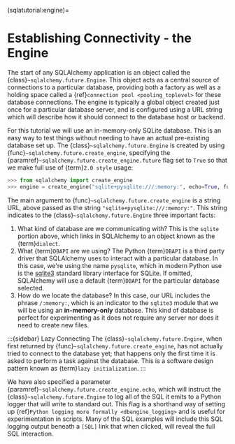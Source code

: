 (sqlatutorial:engine)=

# Establishing Connectivity - the Engine

The start of any SQLAlchemy application is an object called the
{class}`~sqlalchemy.future.Engine`.   This object acts as a central source of connections
to a particular database, providing both a factory as well as a holding
space called a {ref}`connection pool <pooling_toplevel>` for these database
connections.   The engine is typically a global object created just
once for a particular database server, and is configured using a URL string
which will describe how it should connect to the database host or backend.

For this tutorial we will use an in-memory-only SQLite database. This is an
easy way to test things without needing to have an actual pre-existing database
set up.  The {class}`~sqlalchemy.future.Engine` is created by using {func}`~sqlalchemy.future.create_engine`, specifying
the {paramref}`~sqlalchemy.future.create_engine.future` flag set to `True` so that we make full use
of {term}`2.0 style` usage:

```python
>>> from sqlalchemy import create_engine
>>> engine = create_engine("sqlite+pysqlite:///:memory:", echo=True, future=True)
```

The main argument to {func}`~sqlalchemy.future.create_engine`
is a string URL, above passed as the string `"sqlite+pysqlite:///:memory:"`.
This string indicates to the {class}`~sqlalchemy.future.Engine` three important
facts:

1. What kind of database are we communicating with?   This is the `sqlite`
   portion above, which links in SQLAlchemy to an object known as the
   {term}`dialect`.
2. What {term}`DBAPI` are we using?  The Python {term}`DBAPI` is a third party
   driver that SQLAlchemy uses to interact with a particular database.  In
   this case, we're using the name `pysqlite`, which in modern Python
   use is the [sqlite3](https://docs.python.org/library/sqlite3.html) standard
   library interface for SQLite. If omitted, SQLAlchemy will use a default
   {term}`DBAPI` for the particular database selected.
3. How do we locate the database?   In this case, our URL includes the phrase
   `/:memory:`, which is an indicator to the `sqlite3` module that we
   will be using an **in-memory-only** database.   This kind of database
   is perfect for experimenting as it does not require any server nor does
   it need to create new files.

:::{sidebar} Lazy Connecting
The {class}`~sqlalchemy.future.Engine`, when first returned by {func}`~sqlalchemy.future.create_engine`,
has not actually tried to connect to the database yet; that happens
only the first time it is asked to perform a task against the database.
This is a software design pattern known as {term}`lazy initialization`.
:::

We have also specified a parameter {paramref}`~sqlalchemy.future.create_engine.echo`, which
will instruct the {class}`~sqlalchemy.future.Engine` to log all of the SQL it emits to a
Python logger that will write to standard out.   This flag is a shorthand way
of setting up
{ref}`Python logging more formally <dbengine_logging>` and is useful for
experimentation in scripts.   Many of the SQL examples will include this
SQL logging output beneath a `[SQL]` link that when clicked, will reveal
the full SQL interaction.
